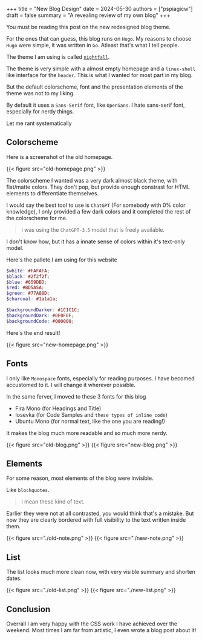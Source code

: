 +++
title = "New Blog Design"
date = 2024-05-30
authors = ["pspiagicw"]
draft = false
summary = "A revealing review of my own blog"
+++

You must be reading this post on the new redesigned blog theme.

For the ones that can guess, this blog runs on `Hugo`. 
My reasons to choose `Hugo` were simple, it was written in `Go`.
Atleast that's what I tell people.

The theme I am using is called [`nightfall`](https://themes.gohugo.io/themes/hugo-theme-nightfall/).

The theme is very simple with a almost empty homepage and a `linux-shell` like interface for the `header`.
This is what I wanted for most part in my blog. 

But the default colorscheme, font and the presentation elements of the theme was not to my liking.

By default it uses a `Sans-Serif` font, like `OpenSans`. I hate sans-serif font, especially for nerdy things.

Let me rant systematically

## Colorscheme

Here is a screenshot of the old homepage.

{{< figure src="old-homepage.png" >}}

The colorscheme I wanted was a very dark almost black theme, with flat/matte colors. 
They don't pop, but provide enough constrast for HTML elements to differentiate themselves.

I would say the best tool to use is `ChatGPT` (For somebody with 0% color knowledge), I only provided a few dark colors and it completed the rest of the colorscheme for me.

> I was using the `ChatGPT-3.5`  model that is freely available.

I don't know how, but it has a innate sense of colors within it's text-only model.

Here's the pallete I am using for this website

```scss
$white: #FAFAFA;
$black: #2f2f2f;
$blue: #659DBD;
$red: #BD5A5A;
$green: #77A88D;
$charcoal: #1a1a1a;

$backgroundDarker: #1C1C1C;
$backgroundDark: #0F0F0F;
$backgroundCode: #000000;
```
Here's the end result!

{{< figure src="new-homepage.png" >}}

## Fonts

I only like `Monospace` fonts, especially for reading purposes.
I have becomed accustomed to it.
I will change it wherever possible.

In the same ferver, I moved to these 3 fonts for this blog

- Fira Mono (for Headings and Title)
- Iosevka (for Code Samples and `these types of inline code`)
- Ubuntu Mono (for normal text, like the one you are reading!)

It makes the blog much more readable and so much more nerdy.

{{< figure src="old-blog.png" >}}
{{< figure src="new-blog.png" >}}

## Elements

For some reason, most elements of the blog were invisible.

Like `blockquotes`.

> I mean these kind of text. 

Earlier they were not at all contrasted, you would think that's a mistake.
But now they are clearly bordered with full visibility to the text written inside them.

{{< figure src="./old-note.png" >}}
{{< figure src="./new-note.png" >}}

## List

The list looks much more clean now, with very visible summary and shorten dates.

{{< figure src="./old-list.png" >}}
{{< figure src="./new-list.png" >}}


## Conclusion

Overrall I am very happy with the CSS work I have achieved over the weekend.
Most times I am far from artistic, I even wrote a blog post about it!


